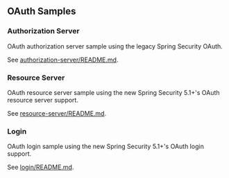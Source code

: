 ## OAuth Samples

### Authorization Server

OAuth authorization server sample using the legacy Spring Security OAuth.

See [authorization-server/README.md](authorization-server/README.md).

### Resource Server

OAuth resource server sample using the new Spring Security 5.1+'s OAuth resource server support.

See [resource-server/README.md](resource-server/README.md).

### Login

OAuth login sample using the new Spring Security 5.1+'s OAuth login support.

See [login/README.md](login/README.md).
